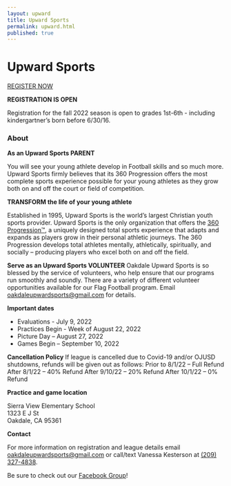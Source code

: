 ```yaml
---
layout: upward
title: Upward Sports
permalink: upward.html
published: true
---
```


# Upward Sports

<a class="upward-register-btn" href="https://registration.upward.org/UPW81887">REGISTER NOW</a>

**REGISTRATION IS OPEN**

Registration for the fall 2022 season is open to grades 1st-6th - including kindergartner’s born before 6/30/16.



### About

**As an Upward Sports PARENT**

You will see your young athlete develop in Football skills and so much more. Upward Sports firmly believes that its 360 Progression offers the most complete sports experience possible for your young athletes as they grow both on and off the court or field of competition.

**TRANSFORM the life of your young athlete**

Established in 1995, Upward Sports is the world’s largest Christian youth sports provider. Upward Sports is the only organization that offers the [360 Progression™](https://www.upward.org/about/360progression), a uniquely designed total sports experience that adapts and expands as players grow in their personal athletic journeys. The 360 Progression develops total athletes mentally, athletically, spiritually, and socially – producing players who excel both on and off the field.

**Serve as an Upward Sports VOLUNTEER**
Oakdale Upward Sports is so blessed by the service of volunteers, who help ensure that our programs run smoothly and soundly. There are a variety of different volunteer opportunities available for our Flag Football program. Email [oakdaleupwardsports@gmail.com](mailto:oakdaleupwardsports@gmail.com) for details.

**Important dates**
- Evaluations - July 9, 2022
- Practices Begin - Week of August 22, 2022
- Picture Day – August 27, 2022
- Games Begin – September 10, 2022


**Cancellation Policy**
If league is cancelled due to Covid-19 and/or OJUSD shutdowns, refunds will be given out as follows:
Prior to 8/1/22 – Full Refund
After 8/1/22 – 40% Refund
After 9/10/22 – 20% Refund
After 10/1/22 – 0% Refund

**Practice and game location**

Sierra View Elementary School<br />
1323 E J St<br />
Oakdale, CA  95361

**Contact**

For more information on registration and league details email [oakdaleupwardsports@gmail.com](mailto:oakdaleupwardsports@gmail.com) or call/text Vanessa Kesterson at [(209) 327-4838](tel:+12093274838).

Be sure to check out our [Facebook Group](https://www.facebook.com/groups/190504948346754/)!
